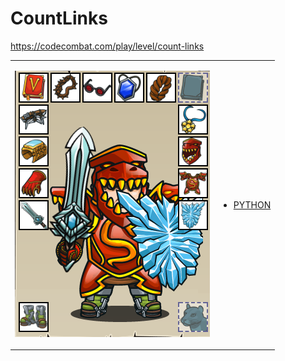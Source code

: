 # CountLinks 

https://codecombat.com/play/level/count-links
<table>
<tr>
<td>

![Hero Picture](hero.png?raw=true "Hero Picture")

</td>
<td>
<ul>
<li>

[PYTHON](CountLinks.py)

</li>
</td>
</tr>
<table>